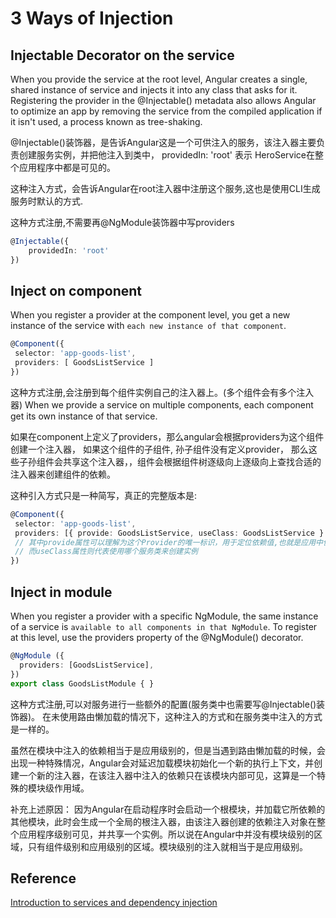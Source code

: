 # 3 Ways of Injection

## Injectable Decorator on the service

When you provide the service at the root level, Angular creates a single, shared instance of service and injects it into any class that asks for it.
Registering the provider in the @Injectable() metadata also allows Angular to optimize an app by removing the service from the compiled application if it isn't used, a process known as tree-shaking.

@Injectable()装饰器，是告诉Angular这是一个可供注入的服务，该注入器主要负责创建服务实例，并把他注入到类中， providedIn: 'root' 表示 HeroService在整个应用程序中都是可见的。

这种注入方式，会告诉Angular在root注入器中注册这个服务,这也是使用CLI生成服务时默认的方式.

这种方式注册,不需要再@NgModule装饰器中写providers

```ts
@Injectable({
    providedIn: 'root'
})

```

## Inject on component

When you register a provider at the component level, you get a new instance of the service with `each new instance of that component`.

```ts
@Component({ 
 selector: 'app-goods-list',
 providers: [ GoodsListService ]
})
```
这种方式注册,会注册到每个组件实例自己的注入器上。(多个组件会有多个注入器)
When we provide a service on multiple components, each component get its own instance of that service.

如果在component上定义了providers，那么angular会根据providers为这个组件创建一个注入器，
如果这个组件的子组件, 孙子组件没有定义provider， 那么这些子孙组件会共享这个注入器，，组件会根据组件树逐级向上逐级向上查找合适的注入器来创建组件的依赖。

这种引入方式只是一种简写，真正的完整版本是:

```ts
@Component({ 
 selector: 'app-goods-list',
 providers: [{ provide: GoodsListService, useClass: GoodsListService } ]
 // 其中provide属性可以理解为这个Provider的唯一标识，用于定位依赖值,也就是应用中使用的服务名
 // 而useClass属性则代表使用哪个服务类来创建实例
})
```

## Inject in module

When you register a provider with a specific NgModule, the same instance of a service is `available to all components in that NgModule`.
To register at this level, use the providers property of the @NgModule() decorator.

```ts
@NgModule ({
  providers: [GoodsListService],
})
export class GoodsListModule { }
```

这种方式注册,可以对服务进行一些额外的配置(服务类中也需要写@Injectable()装饰器)。
在未使用路由懒加载的情况下，这种注入的方式和在服务类中注入的方式是一样的。

虽然在模块中注入的依赖相当于是应用级别的，但是当遇到路由懒加载的时候，会出现一种特殊情况，Angular会对延迟加载模块初始化一个新的执行上下文，并创建一个新的注入器，在该注入器中注入的依赖只在该模块内部可见，这算是一个特殊的模块级作用域。

补充上述原因： 因为Angular在启动程序时会启动一个根模块，并加载它所依赖的其他模块，此时会生成一个全局的根注入器，由该注入器创建的依赖注入对象在整个应用程序级别可见，并共享一个实例。所以说在Angular中并没有模块级别的区域，只有组件级别和应用级别的区域。模块级别的注入就相当于是应用级别。

## Reference

[Introduction to services and dependency injection](https://angular.io/guide/architecture-services)
